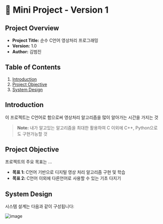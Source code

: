 # 📝 Mini Project - Version 1

## Project Overview
- **Project Title:** 순수 C언어 영상처리 프로그래밍
- **Version:** 1.0
- **Author:** 김범진

## Table of Contents
1. [Introduction](#introduction)
2. [Project Objective](#project-objective)
3. [System Design](#system-design)

## Introduction
이 프로젝트는 C언어로 함으로써 영상처리 알고리즘을 많이 알아가는 시간을 가지는 것

> **Note:** 내가 알고있는 알고리즘을 최대한 활용하여 C 이외에 C++, Python으로도 구현가능할 것

## Project Objective
프로젝트의 주요 목표는 ...

- **목표 1:** C언어 기반으로 디지털 영상 처리 알고리즘 구현 및 학습
- **목표 2:** C언어 이외에 다른언어로 사용할 수 있는 기초 다지기

## System Design
시스템 설계는 다음과 같이 구성됩니다:

![image](https://github.com/user-attachments/assets/8ef4b29e-7efb-4cb4-92fc-ab09240683c6)
